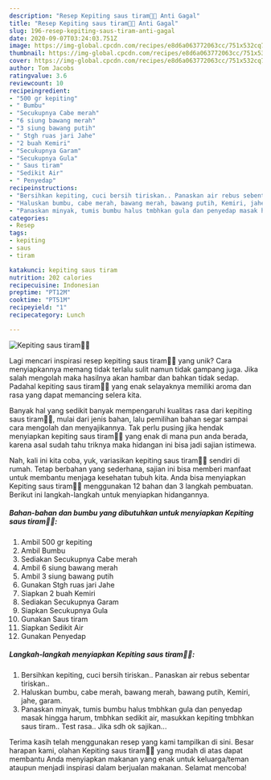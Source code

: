 ```yaml
---
description: "Resep Kepiting saus tiram🦀🦀 Anti Gagal"
title: "Resep Kepiting saus tiram🦀🦀 Anti Gagal"
slug: 196-resep-kepiting-saus-tiram-anti-gagal
date: 2020-09-07T03:24:03.751Z
image: https://img-global.cpcdn.com/recipes/e8d6a063772063cc/751x532cq70/kepiting-saus-tiram🦀🦀-foto-resep-utama.jpg
thumbnail: https://img-global.cpcdn.com/recipes/e8d6a063772063cc/751x532cq70/kepiting-saus-tiram🦀🦀-foto-resep-utama.jpg
cover: https://img-global.cpcdn.com/recipes/e8d6a063772063cc/751x532cq70/kepiting-saus-tiram🦀🦀-foto-resep-utama.jpg
author: Tom Jacobs
ratingvalue: 3.6
reviewcount: 10
recipeingredient:
- "500 gr kepiting"
- " Bumbu"
- "Secukupnya Cabe merah"
- "6 siung bawang merah"
- "3 siung bawang putih"
- " Stgh ruas jari Jahe"
- "2 buah Kemiri"
- "Secukupnya Garam"
- "Secukupnya Gula"
- " Saus tiram"
- "Sedikit Air"
- " Penyedap"
recipeinstructions:
- "Bersihkan kepiting, cuci bersih tiriskan.. Panaskan air rebus sebentar tiriskan.."
- "Haluskan bumbu, cabe merah, bawang merah, bawang putih, Kemiri, jahe, garam."
- "Panaskan minyak, tumis bumbu halus tmbhkan gula dan penyedap masak hingga harum, tmbhkan sedikit air, masukkan kepiting tmbhkan saus tiram.. Test rasa.. Jika sdh ok sajikan..."
categories:
- Resep
tags:
- kepiting
- saus
- tiram

katakunci: kepiting saus tiram 
nutrition: 202 calories
recipecuisine: Indonesian
preptime: "PT12M"
cooktime: "PT51M"
recipeyield: "1"
recipecategory: Lunch

---
```



![Kepiting saus tiram🦀🦀](https://img-global.cpcdn.com/recipes/e8d6a063772063cc/751x532cq70/kepiting-saus-tiram🦀🦀-foto-resep-utama.jpg)

Lagi mencari inspirasi resep kepiting saus tiram🦀🦀 yang unik? Cara menyiapkannya memang tidak terlalu sulit namun tidak gampang juga. Jika salah mengolah maka hasilnya akan hambar dan bahkan tidak sedap. Padahal kepiting saus tiram🦀🦀 yang enak selayaknya memiliki aroma dan rasa yang dapat memancing selera kita.



Banyak hal yang sedikit banyak mempengaruhi kualitas rasa dari kepiting saus tiram🦀🦀, mulai dari jenis bahan, lalu pemilihan bahan segar sampai cara mengolah dan menyajikannya. Tak perlu pusing jika hendak menyiapkan kepiting saus tiram🦀🦀 yang enak di mana pun anda berada, karena asal sudah tahu triknya maka hidangan ini bisa jadi sajian istimewa.


Nah, kali ini kita coba, yuk, variasikan kepiting saus tiram🦀🦀 sendiri di rumah. Tetap berbahan yang sederhana, sajian ini bisa memberi manfaat untuk membantu menjaga kesehatan tubuh kita. Anda bisa menyiapkan Kepiting saus tiram🦀🦀 menggunakan 12 bahan dan 3 langkah pembuatan. Berikut ini langkah-langkah untuk menyiapkan hidangannya.

<!--inarticleads1-->

##### Bahan-bahan dan bumbu yang dibutuhkan untuk menyiapkan Kepiting saus tiram🦀🦀:

1. Ambil 500 gr kepiting
1. Ambil  Bumbu
1. Sediakan Secukupnya Cabe merah
1. Ambil 6 siung bawang merah
1. Ambil 3 siung bawang putih
1. Gunakan  Stgh ruas jari Jahe
1. Siapkan 2 buah Kemiri
1. Sediakan Secukupnya Garam
1. Siapkan Secukupnya Gula
1. Gunakan  Saus tiram
1. Siapkan Sedikit Air
1. Gunakan  Penyedap




<!--inarticleads2-->

##### Langkah-langkah menyiapkan Kepiting saus tiram🦀🦀:

1. Bersihkan kepiting, cuci bersih tiriskan.. Panaskan air rebus sebentar tiriskan..
1. Haluskan bumbu, cabe merah, bawang merah, bawang putih, Kemiri, jahe, garam.
1. Panaskan minyak, tumis bumbu halus tmbhkan gula dan penyedap masak hingga harum, tmbhkan sedikit air, masukkan kepiting tmbhkan saus tiram.. Test rasa.. Jika sdh ok sajikan...




Terima kasih telah menggunakan resep yang kami tampilkan di sini. Besar harapan kami, olahan Kepiting saus tiram🦀🦀 yang mudah di atas dapat membantu Anda menyiapkan makanan yang enak untuk keluarga/teman ataupun menjadi inspirasi dalam berjualan makanan. Selamat mencoba!
